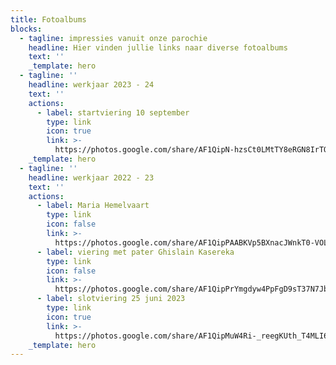 ```yaml
---
title: Fotoalbums
blocks:
  - tagline: impressies vanuit onze parochie
    headline: Hier vinden jullie links naar diverse fotoalbums
    text: ''
    _template: hero
  - tagline: ''
    headline: werkjaar 2023 - 24
    text: ''
    actions:
      - label: startviering 10 september
        type: link
        icon: true
        link: >-
          https://photos.google.com/share/AF1QipN-hzsCt0LMtTY8eRGN8IrTObN3ENT3usIt6Lkexy1Y6XK1FjgcGraS7iMvQG6HKg?key=VlZfU3RDUncyaXhyRlhDY0tPTnpWci1sZGJWcmZ3
    _template: hero
  - tagline: ''
    headline: werkjaar 2022 - 23
    text: ''
    actions:
      - label: Maria Hemelvaart
        type: link
        icon: false
        link: >-
          https://photos.google.com/share/AF1QipPAABKVp5BXnacJWnkT0-VOLu2uRPE4-A5XAYajOxLK2z8K6UppgFG00Ve9FjFJFg?key=U3U1cjQ4TDM5SXpBWjdqWkdFeVAxRlBkQnR2Ujln
      - label: viering met pater Ghislain Kasereka
        type: link
        icon: false
        link: >-
          https://photos.google.com/share/AF1QipPrYmgdyw4PpFgD9sT37N7JbAZE2GWn-zLYvrbQZo9oQ5esA64usdatEyiFIjwEPg?key=RGFCRi10ZGQwek5LRHJ2X2xSZWlZZlE5WWNkaGNR
      - label: slotviering 25 juni 2023
        type: link
        icon: true
        link: >-
          https://photos.google.com/share/AF1QipMuW4Ri-_reegKUth_T4MLI6T8enjkxW96dhh0qGkrkfI1-DtaQuZlLOhrCRHTpBg?key=cjdzbVhJSE4yc1FfdjFUZW5LdncxZ2ZnWXhacVB3
    _template: hero
---
```



















